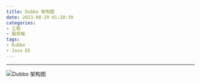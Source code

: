 ```yaml
---
title: Dubbo 架构图
date: 2023-08-29 01:20:39
categories:
- 工程
- 服务端
tags:
- Dubbo
- Java EE
---
```

---


![Dubbo 架构图](/pic/工程/服务端/dubbo/dubbo架构图.jpg)